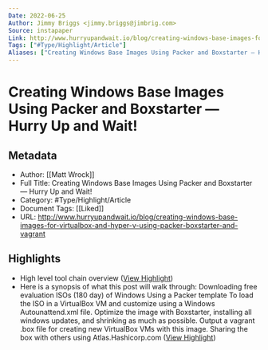 ```yaml
---
Date: 2022-06-25
Author: Jimmy Briggs <jimmy.briggs@jimbrig.com>
Source: instapaper
Link: http://www.hurryupandwait.io/blog/creating-windows-base-images-for-virtualbox-and-hyper-v-using-packer-boxstarter-and-vagrant
Tags: ["#Type/Highlight/Article"]
Aliases: ["Creating Windows Base Images Using Packer and Boxstarter — Hurry Up and Wait!", "Creating Windows Base Images Using Packer and Boxstarter — Hurry Up and Wait!"]
---
```

# Creating Windows Base Images Using Packer and Boxstarter — Hurry Up and Wait!

## Metadata
- Author: [[Matt Wrock]]
- Full Title: Creating Windows Base Images Using Packer and Boxstarter — Hurry Up and Wait!
- Category: #Type/Highlight/Article
- Document Tags: [[Liked]] 
- URL: http://www.hurryupandwait.io/blog/creating-windows-base-images-for-virtualbox-and-hyper-v-using-packer-boxstarter-and-vagrant

## Highlights
- High level tool chain overview ([View Highlight](https://instapaper.com/read/1430577427/17062490))
- Here is a synopsis of what this post will walk through:
  Downloading free evaluation ISOs (180 day) of Windows
  Using a Packer template To load the ISO in a VirtualBox VM and customize using a Windows Autounattend.xml file.
  Optimize the image with Boxstarter, installing all windows updates, and shrinking as much as possible.
  Output a vagrant .box file for creating new VirtualBox VMs with this image.
  Sharing the box with others using Atlas.Hashicorp.com ([View Highlight](https://instapaper.com/read/1430577427/17062492))
